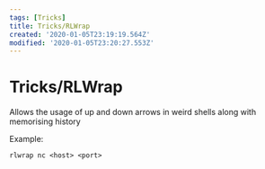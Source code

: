```yaml
---
tags: [Tricks]
title: Tricks/RLWrap
created: '2020-01-05T23:19:19.564Z'
modified: '2020-01-05T23:20:27.553Z'
---
```


# Tricks/RLWrap
Allows the usage of up and down arrows in weird shells along with memorising history

Example:
```
rlwrap nc <host> <port>
```

